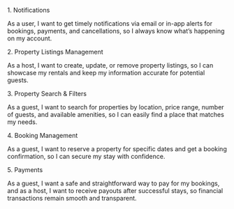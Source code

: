 1\. Notifications



As a user, I want to get timely notifications via email or in-app alerts for bookings, payments, and cancellations, so I always know what’s happening on my account.



2\. Property Listings Management



As a host, I want to create, update, or remove property listings, so I can showcase my rentals and keep my information accurate for potential guests.



3\. Property Search \& Filters



As a guest, I want to search for properties by location, price range, number of guests, and available amenities, so I can easily find a place that matches my needs.



4\. Booking Management



As a guest, I want to reserve a property for specific dates and get a booking confirmation, so I can secure my stay with confidence.



5\. Payments



As a guest, I want a safe and straightforward way to pay for my bookings, and as a host, I want to receive payouts after successful stays, so financial transactions remain smooth and transparent.



